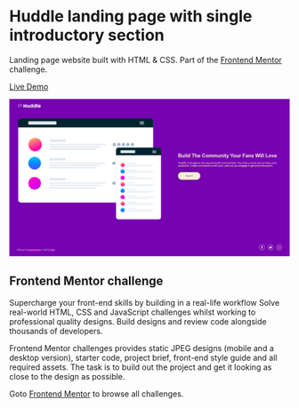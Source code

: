 # Huddle landing page with single introductory section

Landing page website built with HTML & CSS. Part of the [Frontend Mentor](https://www.frontendmentor.io) challenge.

[Live Demo](https://huddleyinkakun.netlify.app)

![Screenshot](huddle-screenshot.png)

## Frontend Mentor challenge

Supercharge your front-end skills by building in a real-life workflow
Solve real-world HTML, CSS and JavaScript challenges whilst working to professional quality designs. Build designs and review code alongside thousands of developers.

Frontend Mentor challenges provides static JPEG designs (mobile and a desktop version), starter code, project brief, front-end style guide and all required assets. The task is to build out the project and get it looking as close to the design as possible.

Goto [Frontend Mentor](https://www.frontendmentor.io/challenges) to browse all challenges.
